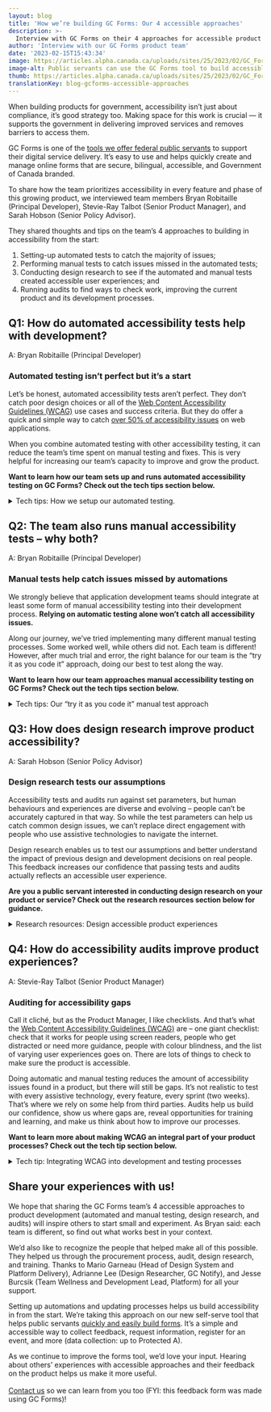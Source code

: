 ```yaml
---
layout: blog
title: 'How we’re building GC Forms: Our 4 accessible approaches'
description: >-
  Interview with GC Forms on their 4 approaches for accessible product development: automated and manual tests, design research, and audits.
author: 'Interview with our GC Forms product team'
date: '2023-02-15T15:43:34'
image: https://articles.alpha.canada.ca/uploads/sites/25/2023/02/GC_Forms_BLOG-POST_E1_N.jpeg
image-alt: Public servants can use the GC Forms tool to build accessible online forms for Government of Canada services, no coding required.
thumb: https://articles.alpha.canada.ca/uploads/sites/25/2023/02/GC_Forms_BLOG-POST_E1_N.jpeg
translationKey: blog-gcforms-accessible-approaches
---
```


<p>When building products for government, accessibility isn’t just about compliance, it&#8217;s good strategy too. Making space for this work is crucial — it supports the government in delivering improved services and removes barriers to access them.</p>



<p>GC Forms is one of the <a href="https://digital.canada.ca/product-suite/">tools we offer federal public servants</a> to support their digital service delivery. It’s easy to use and helps quickly create and manage online forms that are secure, bilingual, accessible, and Government of Canada branded.</p>



<p>To share how the team prioritizes accessibility in every feature and phase of this growing product, we interviewed team members Bryan Robitaille (Principal Developer), Stevie-Ray Talbot (Senior Product Manager), and Sarah Hobson (Senior Policy Advisor).</p>



<p>They shared thoughts and tips on the team’s 4 approaches to building in accessibility from the start:</p>



<ol>
<li>Setting-up automated tests to catch the majority of issues;</li>



<li>Performing manual tests to catch issues missed in the automated tests;</li>



<li>Conducting design research to see if the automated and manual tests created accessible user experiences; and</li>



<li>Running audits to find ways to check work, improving the current product and its development processes.</li>
</ol>



<h2 id="h-q1-how-do-automated-accessibility-tests-help-with-development"><strong>Q1: How do automated accessibility tests help with development?</strong></h2>



<p>A: Bryan Robitaille (Principal Developer)</p>



<h3><strong>Automated testing isn’t perfect but it’s a start</strong></h3>



<p>Let&#8217;s be honest, automated accessibility tests aren’t perfect. They don’t catch poor design choices or all of the <a href="https://www.w3.org/WAI/standards-guidelines/">Web Content Accessibility Guidelines (WCAG)</a> use cases and success criteria. But they do offer a quick and simple way to catch <a href="https://www.deque.com/blog/automated-testing-study-identifies-57-percent-of-digital-accessibility-issues/">over 50% of accessibility issues</a> on web applications.</p>



<p>When you combine automated testing with other accessibility testing, it can reduce the team’s time spent on manual testing and fixes. This is very helpful for increasing our team’s capacity to improve and grow the product.</p>



<p><strong>Want to learn how our team sets up and runs automated accessibility testing on GC Forms? Check out the tech tips section below.</strong></p>



<details class="wp-block-cds-snc-accordion"><summary>Tech tips: How we setup our automated testing.</summary>
<p><strong>1. Set up automated tests to catch accessibility issues; it reduces manual work and increases the team’s capacity for professional and product growth.</strong></p>



<p>For our automated testing, we rely heavily on the open-source <a href="https://www.deque.com/axe/">Axe accessibility testing engine</a>. Axe integrates seamlessly with <a href="https://github.com/cds-snc/platform-forms-client/tree/develop/cypress">our Cypress testing suite</a>, allowing us to test web pages exactly as people would interact with them. If we didn’t have an automation set up to catch these issues, it would add a lot of manual work for our developers and reduce their capacity to grow the product.</p>



<p><strong>2. Use an accessibility linter to identify issues as you’re writing code (it’s like spell check). This saves time rewriting.</strong></p>



<p>We don’t solely rely on Axe’s engine for our automated testing. We also leverage tools that try to identify issues as we write our application code, saving us time rewriting after testing (because we caught the issues in advance).</p>



<p>For example, we use the <a href="https://github.com/jsx-eslint/eslint-plugin-jsx-a11y">jsx-a11y ESLint plugin</a> to help identify issues as we build our web application. Some of our developers also go a step further and use the <a href="https://marketplace.visualstudio.com/items?itemName=deque-systems.vscode-axe-linter">Axe Accessibility Linter</a> (it’s like spell check but for accessibility issues) as an extension in VS Code, which can provide accessibility linting for HTML, Angular, React, Markdown, and Vue.</p>



<p><strong>3. Setup your accessibility test file and add a few lines of code (step-by-step instructions for both are below).</strong></p>



<p>To set up the file used for running automated tests, you need to add software packages to your existing development dependencies (the other software packages used in development work, not just testing ones). Add them using a package manager – it keeps track of all the software on your computer, so you can use the new testing packages in your automation.</p>



<p>Here’s how (step-by-step):</p>



<ol>
<li>Using the <a href="https://yarnpkg.com/">yarn</a> or <a href="https://www.npmjs.com/">npm</a> package managers, search and add these software packages to your development dependencies: cypress, axe-core, and cypress-axe.</li>



<li>Add one simple configuration line in Cypress itself: import “cypress-axe”;</li>
</ol>


<img decoding="async" loading="lazy" width="260" height="59" src="https://articles.alpha.canada.ca/uploads/sites/25/2023/02/Tip-image-1.png" alt="" class="wp-image-859" style="max-width: 100%;height: auto;">


<p style="font-size:11px">Alt Text: Screenshot of the line configuration in Cypress. Add “import “cypress-axe”;” under “// Import Axe-Core library</p>



<p></p>


<img decoding="async" loading="lazy" width="512" height="120" src="https://articles.alpha.canada.ca/uploads/sites/25/2023/02/Tip-image-2.png" alt="" class="wp-image-861" style="max-width: 100%;height: auto;" srcset="https://articles.alpha.canada.ca/uploads/sites/25/2023/02/Tip-image-2.png 512w, https://articles.alpha.canada.ca/uploads/sites/25/2023/02/Tip-image-2-300x70.png 300w" sizes="(max-width: 512px) 100vw, 512px" />


<p style="font-size:11px">Alt Text: Screenshot of how GC Forms configured their Axe options, testing for: “wcag21aa”, “wcag2aa”, “best-practice”, and “section508”</p>



<p>Also, as you can see in our <a href="https://github.com/cds-snc/platform-forms-client/blob/develop/cypress/e2e/accessibility.cy.js">Cypress testing file on GitHub</a>, setting up Axe with Cypress for automated accessibility testing is accomplished by adding as little as 3 lines of code:</p>



<ol>
<li>cy.visit(path);</li>



<li>cy.injectAxe();</li>



<li>cy.checkA11y(null, A11Y_OPTIONS);</li>
</ol>


<img decoding="async" loading="lazy" width="512" height="303" src="https://articles.alpha.canada.ca/uploads/sites/25/2023/02/Tip-image-3.png" alt="" class="wp-image-863" style="max-width: 100%;height: auto;" srcset="https://articles.alpha.canada.ca/uploads/sites/25/2023/02/Tip-image-3.png 512w, https://articles.alpha.canada.ca/uploads/sites/25/2023/02/Tip-image-3-300x178.png 300w" sizes="(max-width: 512px) 100vw, 512px" />


<p style="font-size:11px">Alt Text: Screenshot of the 3 lines of code in GC Forms’ Cypress testing file: “cy.visit(path); cy.injectAxe(); cy.checkA11y(null, A11Y_OPTIONS);”.</p>
</details>



<h2><strong>Q2: The team also runs manual accessibility tests – why both?</strong></h2>



<p>A: Bryan Robitaille (Principal Developer)</p>



<h3><strong>Manual tests help catch issues missed by automations</strong></h3>



<p>We strongly believe that application development teams should integrate at least some form of manual accessibility testing into their development process. <strong>Relying on automatic testing alone won’t catch all accessibility issues.</strong></p>



<p>Along our journey, we’ve tried implementing many different manual testing processes. Some worked well, while others did not. Each team is different! However, after much trial and error, the right balance for our team is the “try it as you code it” approach, doing our best to test along the way.</p>



<p><strong>Want to learn how our team approaches manual accessibility testing on GC Forms? Check out the tech tips section below.</strong></p>



<details class="wp-block-cds-snc-accordion"><summary>Tech tips: Our “try it as you code it” manual test approach</summary>
<p><strong> <strong>1. Train developers on at least one assistive technology to bridge knowledge gaps between a web application’s appearance and functionality.</strong> </strong></p>



<p>Developers often focus on the visual or sighted version of a web application. They may put more effort into the appearance of an HTML component and interaction, than into ensuring the component follows best practices in HTML layout and labelling.</p>



<p>We strongly encourage our developers to familiarize themselves with at least one assistive technology (NVDA, JAWS, VoiceOver, etc) – enough to be able to navigate and interact with a web application. When we asked our developers to use an assistive technology to navigate GC Forms, an interesting thing happened: they became frustrated. Re-framing their mindset from focusing on specific WCAG success criteria to focusing on user experiences showed improvements were needed, like providing more informational context.</p>



<p><strong>2. Update the team’s development processes to assign responsibilities around usability checks.</strong></p>



<p>In our development process, each developer is responsible for the usability of components they’re building or modifying. They need to ensure components are accessible both visually and with assistive technologies.</p>



<p>With this process update, we quickly saw a shift of focus away from ensuring a visually perfect box-shadow, to thinking of ways to improve the interactions of components they’re building. This greatly increased the usability of our complex web application interactions, like uploading a file in a web form and submitting a web form after a set period of time (spam prevention).</p>
</details>



<h2><strong>Q3: How does design research improve product accessibility?</strong></h2>



<p>A: Sarah Hobson (Senior Policy Advisor)</p>



<h3><strong>Design research tests our assumptions</strong></h3>



<p>Accessibility tests and audits run against set parameters, but human behaviours and experiences are diverse and evolving – people can’t be accurately captured in that way. So while the test parameters can help us catch common design issues, we can’t replace direct engagement with people who use assistive technologies to navigate the internet.</p>



<p>Design research enables us to test our assumptions and better understand the impact of previous design and development decisions on real people. This feedback increases our confidence that passing tests and audits actually reflects an accessible user experience.</p>



<p><strong>Are you a public servant interested in conducting design research on your product or service? Check out the research resources section below for guidance.</strong></p>



<details class="wp-block-cds-snc-accordion"><summary>Research resources: Design accessible product experiences</summary>
<h5><strong>Guidance to help with GC design research</strong></h5>



<p>We’ve created resources to help plan your <a href="https://digital.canada.ca/guides/guide-usability-testing/">testing methods</a> and run <a href="https://digital.canada.ca/guides/guide-interviewing/">research interviews</a>, and we also offer a service to help you <a href="https://privacy-statements.cds.alpha.canada.ca/en/">generate privacy and consent forms for research sessions</a>.</p>



<h5><strong>How design research improved experiences using GC Forms</strong></h5>



<p>When developing the forms product, we conducted design research to test our assumptions about accessibility. This included running two design research activities with 12 people who use assistive technologies to navigate government services. We had 10 users complete a mock form and provide written feedback about their experiences completing the tasks. We also had 2 users narrate their experiences as they navigated and completed the form, providing us more detailed information on their user journey.</p>



<p>Each research participant used their preferred assistive technology and browser:</p>



<ul>
<li>Dragon NaturallySpeaking with Chrome;</li>



<li>JAWS with Edge;</li>



<li>MAC built in screen reader with Safari;</li>



<li>NVDA with Chrome;</li>



<li>NVDA with Internet Explorer 11;</li>



<li>OS Magnification with Firefox;</li>



<li>On-screen keyboard with Chrome;</li>



<li>On-screen keyboard with Internet Explorer 11;</li>



<li>Voice Control with Firefox;</li>



<li>VoiceOver with Safari; and</li>



<li>ZoomText with Edge.</li>
</ul>



<p>One of the insights from these activities is that people don’t know what “Alpha” means, so it was confusing that the banner on our forms had “Alpha: This site will change as we test ideas.”</p>



<blockquote class="wp-block-quote">
<p>“I find that the word alpha is a little bit out of context because I can&#8217;t think of what it would be related to and where in the form it would be relevant” – design research participant</p>
</blockquote>



<p>It was clear that while “Discovery, Alpha, Beta, and Live” mean something to us (they’re <a href="https://resources.alpha.canada.ca/resource/delivery-phases/">agile development stages for product releases</a>), it doesn’t necessarily mean the same to people completing GC Forms. So we removed it, avoiding the unnecessary distraction and reducing confusion for users.</p>
</details>



<h2><strong>Q4: How do accessibility audits improve product experiences?</strong></h2>



<p>A: Stevie-Ray Talbot (Senior Product Manager)</p>



<h3><strong>Auditing for accessibility gaps</strong></h3>



<p>Call it cliché, but as the Product Manager, I like checklists. And that’s what the <a href="https://www.w3.org/WAI/standards-guidelines/">Web Content Accessibility Guidelines (WCAG)</a> are – one giant checklist: check that it works for people using screen readers, people who get distracted or need more guidance, people with colour blindness, and the list of varying user experiences goes on. There are lots of things to check to make sure the product is accessible.</p>



<p>Doing automatic and manual testing reduces the amount of accessibility issues found in a product, but there will still be gaps. It’s not realistic to test with every assistive technology, every feature, every sprint (two weeks). That’s where we rely on some help from third parties. Audits help us build our confidence, show us where gaps are, reveal opportunities for training and learning, and make us think about how to improve our processes.</p>



<p><strong>Want to learn more about making WCAG an integral part of your product processes? Check out the tech tip section below.</strong></p>



<details class="wp-block-cds-snc-accordion"><summary>Tech tip: Integrating WCAG into development and testing processes</summary>
<p><strong>Tip from our experience:</strong> the WCAG checklist is too big for any one person to keep in mind all the time – try breaking down the requirements into smaller bits of work and integrating them into different parts of your product processes.</p>



<p>To help prompt thoughts around accessible experiences, we have <a href="https://github.com/cds-snc/platform-forms-client/pull/433/files">placeholders in every user story</a>, unique to the work.</p>



<p>For example, when we’re developing a new component (such as a button to upload files), we make sure it’s keyboard navigable and that a screen reader provides the information needed to upload a document. We implemented the navigation check as part of the “definition of done” and “acceptance criteria”.</p>
</details>



<h2><strong>Share your experiences with us!</strong></h2>



<p>We hope that sharing the GC Forms team’s 4 accessible approaches to product development (automated and manual testing, design research, and audits) will inspire others to start small and experiment. As Bryan said: each team is different, so find out what works best in your context.</p>



<p>We’d also like to recognize the people that helped make all of this possible. They helped us through the procurement process, audit, design research, and training. Thanks to Mario Garneau (Head of Design System and Platform Delivery), Adrianne Lee (Design Researcher, GC Notify), and Jesse Burcsik (Team Wellness and Development Lead, Platform) for all your support.</p>



<p>Setting up automations and updating processes helps us build accessibility in from the start. We’re taking this approach on our new self-serve tool that helps public servants <a href="https://articles.alpha.canada.ca/forms-formulaires/?utm_source=EN_blog-gcforms-accessible-approaches&amp;utm_medium=Blog+Post&amp;utm_campaign=EN_blog-gcforms-accessible-approaches&amp;utm_id=Forms_soft_launch">quickly and easily build forms</a>. It’s a simple and accessible way to collect feedback, request information, register for an event, and more (data collection: up to Protected A).</p>



<p>As we continue to improve the forms tool, we’d love your input. Hearing about others&#8217; experiences with accessible approaches and their feedback on the product helps us make it more useful. <br><br><a href="https://forms-formulaires.alpha.canada.ca/id/cle4hg480270358ayedaqq1ish">Contact us</a> so we can learn from you too (FYI: this feedback form was made using GC Forms)!</p>

